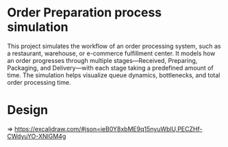 # Order Preparation process simulation
 This project simulates the workflow of an order processing system, such as a restaurant, warehouse, or e-commerce fulfillment center. It models how an order progresses through multiple stages—Received, Preparing, Packaging, and Delivery—with each stage taking a predefined amount of time. The simulation helps visualize queue dynamics, bottlenecks, and total order processing time.
# Design 
=> https://excalidraw.com/#json=ieB0Y8xbME9q15nyuWblU,PECZHf-CWdyuYO-XNlGM4g
